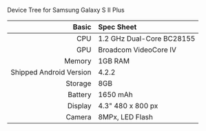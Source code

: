 Device Tree for Samsung Galaxy S II Plus

Basic   | Spec Sheet
-------:|:-------------------------
CPU     | 1.2 GHz Dual-Core BC28155
GPU     | Broadcom VideoCore IV
Memory  | 1GB RAM
Shipped Android Version | 4.2.2
Storage | 8GB
Battery | 1650 mAh
Display | 4.3" 480 x 800 px
Camera  | 8MPx, LED Flash